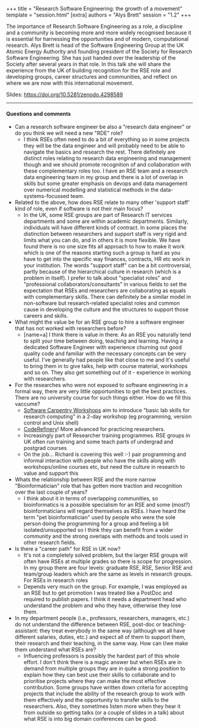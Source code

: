 +++
title = "Research Software Engineering: the growth of a movement"
template = "session.html"
[extra]
authors = "Alys Brett"
session = "1.2"
+++

The importance of Research Software Engineering as a role, a discipline and a
community is becoming more and more widely recognised because it is essential
for harnessing the opportunities and of modern, computational research. Alys
Brett is head of the Software Engineering Group at the UK Atomic Energy
Authority and founding president of the Society for Research Software
Engineering. She has just handed over the leadership of the Society after
several years in that role. In this talk she will share the experience from the
UK of building recognition for the RSE role and developing groups, career
structures and communities, and reflect on where we are now with this
international movement.

Slides: <https://doi.org/10.5281/zenodo.4298589>

---

#### Questions and comments

- Can a research software engineer be also a "research data engineer" or do you think we will need a new "RDE" role?
    - I think RSEs often need to do a bit of everything so in some projects they will be the data engineer and will probably need to be able to navigate the basics and research the rest. There definitely are distinct roles relating to research data engineering and management though and we should promote recognition of and collaboration with these complementary roles too. I have an RSE team and a research data engineering team in my group and there is a lot of overlap in skills but some greater emphasis on devops and data management over numerical modelling and statistical methods in the data-systems-focussed team.
- Related to the above, how does RSE relate to many other 'support staff' kind of role, even if software is not their main focus?
    - In the UK, some RSE groups are part of Research IT services departments and some are within academic departments. Similarly, individuals will have different kinds of contract. In some places the distinction between researchers and support staff is very rigid and limits what you can do, and in others it is more flexible. We have found there is no one size fits all approach to how to make it work which is one of the reasons starting such a group is hard as you have to get into the specific way finances, contracts, HR etc work in your institution. The words "support staff" can be a bit controversial, partly because of the hierarchical culture in research (which is a problem in itself). I prefer to talk about "specialist roles" and "professional collaborators/consultants" in various fields to set the expectation that RSEs and researchers are collaborating as equals with complementary skills. There can definitely be a similar model in non-software but research-related specialist roles and common cause in developing the culture and the structures to support those careers and skills.
- What might the value be for an RSE group to hire a software engineer that has not worked with researchers before?
  - [name=a] I think there is value in there. As an RSE you naturally tend to split your time between doing, teaching and learning. Having a dedicated Software Engineer with experience churning out good quality code and familiar with the necessary concepts can be very useful. I've generally had people like that close to me and it's useful to bring them in to give talks, help with course material, workshops and so on. They also get something out of it - experience in working with researchers.
- For the researches who were not exposed to software engineering in a formal way, there are very little opportunities to get the best practices. There are no university course for such things either. How do we fill this vaccume?
    - [Software Carpentry Workshops](https://software-carpentry.org/) aim to introduce "basic lab skills for research computing" in a 2-day workshop (eg programming, version control and Unix shell)
    - [CodeRefinery](https://coderefinery.org/)!  More advanced for practicing researchers.
    - Increasingly part of Researcher training programmes. RSE groups in UK often run training and some teach parts of undergrad and postgrad courses
    - On the job... Richard is covering this well :-) pair programming and informal interaction with people who have the skills along with workshops/online courses etc, but need the culture in research to value and support this
- Whats the relationship between RSE and the more narrow "Bioinformatician" role that has gotten more traction and recognition over the last couple of years?
   - I think about it in terms of overlapping communities, so bioinformatics is a possible specialism for an RSE and some (most?) bioinformaticians will regard themselves as RSEs. I have heard the term "pet bioinformatician" used by people who were the sole person doing the programming for a group and feeling a bit isolated/unsupported so I think they can benefit from a wider community and the strong overlaps with methods and tools used in other research fields.
- Is there a "career path" for RSE in UK now?
  - It's not a completely solved problem, but the larger RSE groups will often have RSEs at multiple grades so there is scope for progression. In my group there are four levels: graduate RSE, RSE, Senior RSE and team/group leaders which are the same as levels in research groups. For RSEs in research roles
  - Depends very much on the group. For example, I was employed as an RSE but to get promotion I was treated like a PostDoc and required to publish papers. I think it needs a department head who understand the problem and who they have, otherwise they lose them.
- In my department people (i.e., professors, researchers, managers, etc.) do not understand the difference between RSE, post-doc or teaching-assistant: they treat everybody in the same way (although we all have different salaries, duties, etc.) and expect all of them to support them, their research and their teaching, in the same way. How can I/we make them understand what RSEs are?
  - Influencing professors is possibly the hardest part of this whole effort. I don't think there is a magic answer but when RSEs are in demand from multiple groups they are in quite a strong position to explain how they can best use their skills to collaborate and to prioritise projects where they can make the most effective contribution. Some groups have written down criteria for accepting projects that include the ability of the research group to work with them effectively and the opportunity to transfer skills to the researchers. Also, they sometimes listen more when they hear it from outside so getting talks (or a couple of slides in a talk) about what RSE is into big domain conferences can be good.

